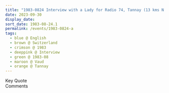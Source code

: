 ```yaml
---
title: "1983-0824 Interview with a Lady for Radio 74, Tannay (13 kms N of Geneva), Vaud, Switzerland"
date: 2023-09-30
display_date: 
sort_date: 1983-08-24.1
permalink: /events/1983-0824-a
tags:
  - blue @ English
  - brown @ Switzerland
  - crimson @ 1983
  - deeppink @ Interview
  - green @ 1983-08
  - maroon @ Vaud
  - orange @ Tannay
---
```


<wave-list>
  <list-title color="green" width="75">Key Quote</list-title>
  <list-item color="BlanchedAlmond"  width="200"></list-item>
  <list-item color="Lavender"></list-item>
  <list-item color="BlanchedAlmond"></list-item>
</wave-list>

<br>

<wave-list>
  <list-title color="green" width="75">Comments</list-title>
  <list-item color="BlanchedAlmond"  width="200"></list-item>
  <list-item color="Lavender"></list-item>
  <list-item color="BlanchedAlmond"></list-item>
</wave-list>
